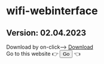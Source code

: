 # wifi-webinterface 
## Version: 02.04.2023
Download by on-click--> <a href="https://codeload.github.com/n-km/wifi-webinterface/zip/refs/heads/main">Download</a>
<br>
Go to this website 👉 <a href="https://n-km.github.io/wifi-webinterface/"><button>Go</button></a> 👈

